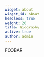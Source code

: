 ```yaml
---
widget: about
widget_id: about
headless: true
weight: 20
title: Biography
active: true
author: admin
---
```

FOOBAR
